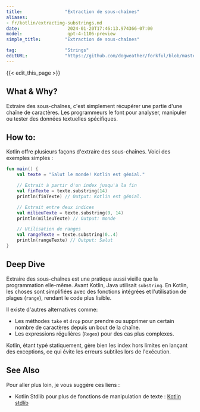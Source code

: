```yaml
---
title:                "Extraction de sous-chaînes"
aliases:
- fr/kotlin/extracting-substrings.md
date:                  2024-01-20T17:46:13.974366-07:00
model:                 gpt-4-1106-preview
simple_title:         "Extraction de sous-chaînes"

tag:                  "Strings"
editURL:              "https://github.com/dogweather/forkful/blob/master/content/fr/kotlin/extracting-substrings.md"
---
```


{{< edit_this_page >}}

## What & Why?
Extraire des sous-chaînes, c'est simplement récupérer une partie d'une chaîne de caractères. Les programmeurs le font pour analyser, manipuler ou tester des données textuelles spécifiques.

## How to:
Kotlin offre plusieurs façons d'extraire des sous-chaînes. Voici des exemples simples :

```kotlin
fun main() {
    val texte = "Salut le monde! Kotlin est génial."

    // Extrait à partir d'un index jusqu'à la fin
    val finTexte = texte.substring(14)
    println(finTexte) // Output: Kotlin est génial.

    // Extrait entre deux indices
    val milieuTexte = texte.substring(9, 14)
    println(milieuTexte) // Output: monde

    // Utilisation de ranges
    val rangeTexte = texte.substring(0..4)
    println(rangeTexte) // Output: Salut
}
```

## Deep Dive
Extraire des sous-chaînes est une pratique aussi vieille que la programmation elle-même. Avant Kotlin, Java utilisait `substring`. En Kotlin, les choses sont simplifiées avec des fonctions intégrées et l'utilisation de plages (`range`), rendant le code plus lisible.

Il existe d'autres alternatives comme:

- Les méthodes `take` et `drop` pour prendre ou supprimer un certain nombre de caractères depuis un bout de la chaîne.
- Les expressions régulières (`Regex`) pour des cas plus complexes.

Kotlin, étant typé statiquement, gère bien les index hors limites en lançant des exceptions, ce qui évite les erreurs subtiles lors de l'exécution.

## See Also
Pour aller plus loin, je vous suggère ces liens :

- Kotlin Stdlib pour plus de fonctions de manipulation de texte : [Kotlin stdlib](https://kotlinlang.org/api/latest/jvm/stdlib/kotlin.text/)
